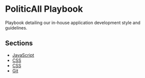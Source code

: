 # PoliticAll Playbook

Playbook detailing our in-house application development style and guidelines.

## Sections

* [JavaScript](frontend/javascript.md)
* [CSS](frontend/css.md)
* [CSS](frontend/css.md)
* [Git](practices/git.md)

